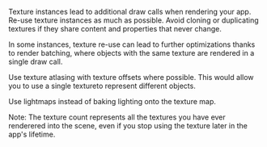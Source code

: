 Texture instances lead to additional draw calls when rendering your app.
Re-use texture instances as much as possible. Avoid cloning or duplicating textures if they share content and properties that never change.

In some instances, texture re-use can lead to further optimizations thanks to render batching, where objects with the same 
texture are rendered in a single draw call.

Use texture atlasing with texture offsets where possible. 
This would allow you to use a single textureto represent different objects.

Use lightmaps instead of baking lighting onto the texture map.

Note: The texture count represents all the textures you have ever renderered into the scene, even if you stop using the texture later in the app's lifetime.
